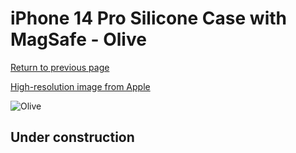 # iPhone 14 Pro Silicone Case with MagSafe - Olive

[Return to previous page](/iphone_14)

[High-resolution image from Apple](https://store.storeimages.cdn-apple.com/8756/as-images.apple.com/is/MQUH3?wid=4500&hei=4500&fmt=png)

<div style="width: 512px"><img src="/almost_uncompressed/MQUH3.webp" alt="Olive"></div>

## Under construction
